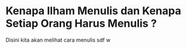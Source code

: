 # Kenapa Ilham Menulis dan Kenapa Setiap Orang Harus Menulis ?

Disini kita akan melihat cara menulis
sdf
w

